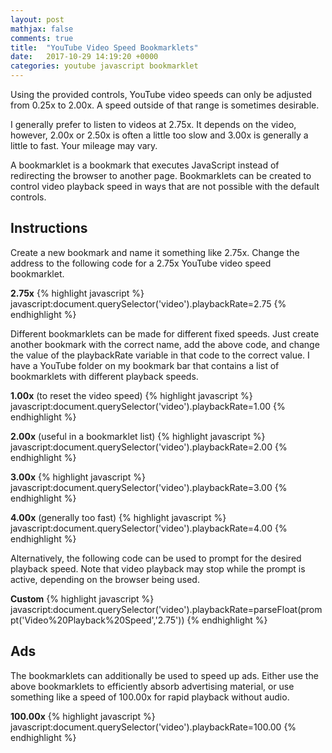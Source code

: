 ```yaml
---
layout: post
mathjax: false
comments: true
title:  "YouTube Video Speed Bookmarklets"
date:   2017-10-29 14:19:20 +0000
categories: youtube javascript bookmarklet
---
```

Using the provided controls, YouTube video speeds can only be
adjusted from 0.25x to 2.00x.  A speed outside of that range
is sometimes desirable.

I generally prefer to listen to videos at 2.75x.  It depends
on the video, however, 2.00x or 2.50x is often a little too
slow and 3.00x is generally a little to fast.  Your mileage
may vary.

A bookmarklet is a bookmark that executes JavaScript instead
of redirecting the browser to another page.  Bookmarklets can
be created to control video playback speed in ways that are
not possible with the default controls.

## Instructions

Create a new bookmark and name it something like 2.75x.  Change
the address to the following code for a 2.75x YouTube video
speed bookmarklet.

**2.75x**
{% highlight javascript %}
javascript:document.querySelector('video').playbackRate=2.75
{% endhighlight %}

Different bookmarklets can be made for different fixed speeds.
Just create another bookmark with the correct name, add the
above code, and change the value of the playbackRate variable
in that code to the correct value.  I have a YouTube folder
on my bookmark bar that contains a list of bookmarklets with
different playback speeds.

**1.00x** (to reset the video speed)
{% highlight javascript %}
javascript:document.querySelector('video').playbackRate=1.00
{% endhighlight %}

**2.00x** (useful in a bookmarklet list)
{% highlight javascript %}
javascript:document.querySelector('video').playbackRate=2.00
{% endhighlight %}

**3.00x**
{% highlight javascript %}
javascript:document.querySelector('video').playbackRate=3.00
{% endhighlight %}

**4.00x** (generally too fast)
{% highlight javascript %}
javascript:document.querySelector('video').playbackRate=4.00
{% endhighlight %}

Alternatively, the following code can be used to prompt for
the desired playback speed.  Note that video playback may
stop while the prompt is active, depending on the browser
being used.

**Custom**
{% highlight javascript %}
javascript:document.querySelector('video').playbackRate=parseFloat(prompt('Video%20Playback%20Speed','2.75'))
{% endhighlight %}

## Ads

The bookmarklets can additionally be used to speed up ads.
Either use the above bookmarklets to efficiently absorb
advertising material, or use something like a speed of
100.00x for rapid playback without audio.

**100.00x**
{% highlight javascript %}
javascript:document.querySelector('video').playbackRate=100.00
{% endhighlight %}

